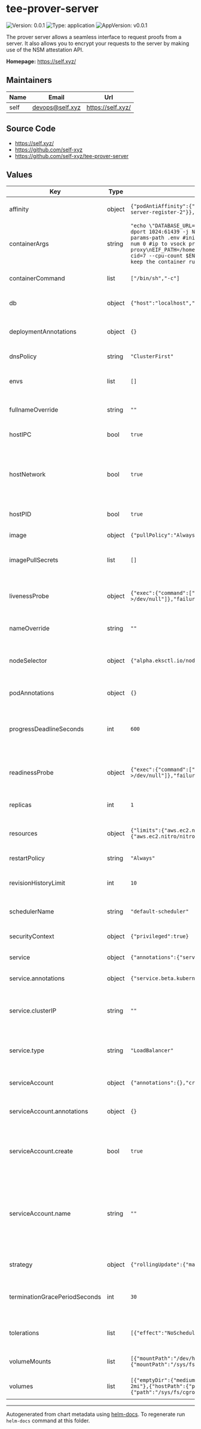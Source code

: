 # tee-prover-server

![Version: 0.0.1](https://img.shields.io/badge/Version-0.0.1-informational?style=flat-square) ![Type: application](https://img.shields.io/badge/Type-application-informational?style=flat-square) ![AppVersion: v0.0.1](https://img.shields.io/badge/AppVersion-v0.0.1-informational?style=flat-square)

The prover server allows a seamless interface to request proofs from a server. It also allows you to encrypt your requests to the server by making use of the NSM attestation API.

**Homepage:** <https://self.xyz/>

## Maintainers

| Name | Email | Url |
| ---- | ------ | --- |
| self | <devops@self.xyz> | <https://self.xyz/> |

## Source Code

* <https://self.xyz/>
* <https://github.com/self-xyz>
* <https://github.com/self-xyz/tee-prover-server>

## Values

| Key | Type | Default | Description |
|-----|------|---------|-------------|
| affinity | object | `{"podAntiAffinity":{"requiredDuringSchedulingIgnoredDuringExecution":[{"labelSelector":{"matchLabels":{"app":"tee-server-register-2"}},"topologyKey":"kubernetes.io/hostname"}]}}` | Pod affinity and anti-affinity rules |
| containerArgs | string | `"echo \"DATABASE_URL=postgres://${DB_USER}@${DB_PASSWORD}:${DB_HOST}\" >> .env\nsudo iptables -A INPUT -p tcp -i ens5 --dport 1024:61439 -j NFQUEUE --queue-num 0 # iptables\nsudo /usr/local/bin/self-init-server --vsock-addr 3:1300 --init-params-path .env #init server for .env vars\nsudo /usr/local/bin/ip-to-vsock-raw-incoming --vsock-addr 7:1200 --queue-num 0 #ip to vsock proxy\nsudo /usr/local/bin/vsock-to-ip-raw-outgoing --vsock-addr 3:1200 #vsock to ip proxy\nEIF_PATH=/home/tee-server.eif ENCLAVE_CPU_COUNT=16 ENCLAVE_MEMORY_SIZE=100000\nnitro-cli run-enclave --enclave-cid=7 --cpu-count $ENCLAVE_CPU_COUNT --memory $ENCLAVE_MEMORY_SIZE --eif-path $EIF_PATH &\ntail -f /dev/null #tail to keep the container running\n"` | Shell script arguments passed to the container |
| containerCommand | list | `["/bin/sh","-c"]` | Command to run in the container |
| db | object | `{"host":"localhost","password":"postgres","user":"postgres"}` | Database connection configuration |
| deploymentAnnotations | object | `{}` | Annotations to add to the deployment resource |
| dnsPolicy | string | `"ClusterFirst"` | DNS policy for the pod |
| envs | list | `[]` | Environment variables to set in the container |
| fullnameOverride | string | `""` | Override the full name of the chart |
| hostIPC | bool | `true` | Run pod in the host's IPC namespace |
| hostNetwork | bool | `true` | Host network configuration (if true, the pod will use the host's network namespace) |
| hostPID | bool | `true` | Run pod in the host's PID namespace |
| image | object | `{"pullPolicy":"Always","repository":"selfdotxyz/tee-server-register-instance-medium","tag":"latest"}` | Docker image configuration |
| imagePullSecrets | list | `[]` | List of image pull secrets for private registries |
| livenessProbe | object | `{"exec":{"command":["/bin/sh","-c","pgrep -f '^nitro-cli run-enclave' >/dev/null"]},"failureThreshold":5,"initialDelaySeconds":500,"periodSeconds":20,"successThreshold":1,"timeoutSeconds":1}` | Liveness probe configuration for the container |
| nameOverride | string | `""` | Override the name of the chart |
| nodeSelector | object | `{"alpha.eksctl.io/nodegroup-name":"pop-group-r6a-24xlarge"}` | Node selector for scheduling pods to specific nodes |
| podAnnotations | object | `{}` | Annotations to add to the pod template |
| progressDeadlineSeconds | int | `600` | Maximum time in seconds for a deployment to make progress |
| readinessProbe | object | `{"exec":{"command":["/bin/sh","-c","pgrep -f '^nitro-cli run-enclave' >/dev/null"]},"failureThreshold":3,"initialDelaySeconds":30,"periodSeconds":10,"successThreshold":1,"timeoutSeconds":1}` | Readiness probe configuration for the container |
| replicas | int | `1` | Number of pod replicas to deploy |
| resources | object | `{"limits":{"aws.ec2.nitro/nitro_enclaves":"4","hugepages-1Gi":"120Gi"},"requests":{"aws.ec2.nitro/nitro_enclaves":"4","cpu":"3","hugepages-1Gi":"120Gi"}}` | Resource requests and limits for the container |
| restartPolicy | string | `"Always"` | Pod restart policy |
| revisionHistoryLimit | int | `10` | Number of old ReplicaSets to retain for rollback |
| schedulerName | string | `"default-scheduler"` | Scheduler to use for the pod |
| securityContext | object | `{"privileged":true}` | Security context for the container |
| service | object | `{"annotations":{"service.beta.kubernetes.io/aws-load-balancer-type":"nlb"},"clusterIP":"","type":"LoadBalancer"}` | Service configuration |
| service.annotations | object | `{"service.beta.kubernetes.io/aws-load-balancer-type":"nlb"}` | Custom annotations for the service |
| service.clusterIP | string | `""` | Set a specific clusterIP (optional, only for ClusterIP type) |
| service.type | string | `"LoadBalancer"` | Service type (e.g., ClusterIP, NodePort, LoadBalancer) |
| serviceAccount | object | `{"annotations":{},"create":true,"name":""}` | Service account configuration |
| serviceAccount.annotations | object | `{}` | Annotations to add to the service account |
| serviceAccount.create | bool | `true` | Specifies whether a service account should be created |
| serviceAccount.name | string | `""` | The name of the service account to use. If not set and create is true, a name is generated using the fullname template |
| strategy | object | `{"rollingUpdate":{"maxSurge":0,"maxUnavailable":1},"type":"RollingUpdate"}` | Deployment update strategy |
| terminationGracePeriodSeconds | int | `30` | Time to wait before forcefully terminating the pod |
| tolerations | list | `[{"effect":"NoSchedule","operator":"Exists"},{"effect":"NoExecute","operator":"Exists"}]` | Tolerations for scheduling pods on tainted nodes |
| volumeMounts | list | `[{"mountPath":"/dev/hugepages","name":"hugepage-1gi"},{"mountPath":"/run/systemd","name":"systemd-run"},{"mountPath":"/sys/fs/cgroup","name":"cgroup","readOnly":true}]` | Volume mounts for the container |
| volumes | list | `[{"emptyDir":{"medium":"HugePages-1Gi"},"name":"hugepage-1gi"},{"emptyDir":{"medium":"HugePages-2Mi"},"name":"hugepage-2mi"},{"hostPath":{"path":"/run/systemd","type":"Directory"},"name":"systemd-run"},{"hostPath":{"path":"/sys/fs/cgroup","type":"DirectoryOrCreate"},"name":"cgroup"}]` | Volumes to mount into the pod |

----------------------------------------------
Autogenerated from chart metadata using [helm-docs](https://github.com/norwoodj/helm-docs). To regenerate run `helm-docs` command at this folder.
